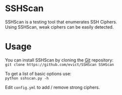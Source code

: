 SSHScan
=======

SSHScan is a testing tool that enumerates SSH Ciphers.<br>
Using SSHScan, weak ciphers can be easily detected.

Usage
=====

You can install SSHScan by cloning the [Git](https://github.com/evict/SSHScan) repository:<br>
`git clone https://github.com/evict/SSHScan SSHScan`

To get a list of basic options use: <br>
`python sshscan.py -h`

Edit `config.yml` to add / remove strong ciphers.
